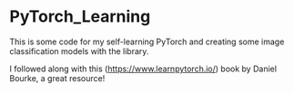 # PyTorch_Learning
This is some code for my self-learning PyTorch and creating some image classification models with the library.

I followed along with this (https://www.learnpytorch.io/) book by Daniel Bourke, a great resource!
